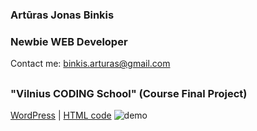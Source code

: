 ### Artūras Jonas Binkis
### Newbie WEB Developer

Contact me: binkis.arturas@gmail.com

##

### "Vilnius CODING School" (Course Final Project)
[WordPress](VCS_with_WP) | [HTML code](VCS)
![demo](screenshots/Home.png)
